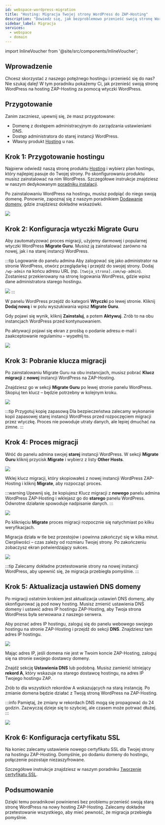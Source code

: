```yaml
---
id: webspace-wordpress-migration
title: "Hosting: Migracja Twojej strony WordPress do ZAP-Hosting"
description: "Dowiedz się, jak bezproblemowo przenieść swoją stronę WordPress na hosting ZAP-Hosting i wzmocnić swoją obecność w sieci → Sprawdź teraz"
sidebar_label: Migracja
services:
  - webspace
  - domain
---
```


import InlineVoucher from '@site/src/components/InlineVoucher';

## Wprowadzenie

Chcesz skorzystać z naszego potężnego hostingu i przenieść się do nas? Nie szukaj dalej! W tym poradniku pokażemy Ci, jak przenieść swoją stronę WordPress na hosting ZAP-Hosting za pomocą wtyczki WordPress.

<InlineVoucher />

## Przygotowanie

Zanim zaczniesz, upewnij się, że masz przygotowane:
- Domenę z dostępem administracyjnym do zarządzania ustawieniami DNS.
- Dostęp administratora do starej instancji WordPress.
- Własny produkt [Hosting](https://zap-hosting.com/en/shop/product/webspace/) u nas.

## Krok 1: Przygotowanie hostingu

Najpierw odwiedź naszą stronę produktu [Hosting](https://zap-hosting.com/en/shop/product/webspace/) i wybierz plan hostingu, który najlepiej pasuje do Twojej strony. Po skonfigurowaniu produktu musisz zainstalować na nim WordPress. Szczegółowe instrukcje znajdziesz w naszym dedykowanym [poradniku instalacji](webspace-wordpress.md).

Po zainstalowaniu WordPress na hostingu, musisz podpiąć do niego swoją domenę. Ponownie, zapoznaj się z naszym poradnikiem [Dodawanie domeny](webspace-adddomain.md), gdzie znajdziesz dokładne wskazówki.

![](https://screensaver01.zap-hosting.com/index.php/s/Qa3mmmQtTybNgGj/preview)


## Krok 2: Konfiguracja wtyczki Migrate Guru

Aby zautomatyzować proces migracji, użyjemy darmowej i popularnej wtyczki WordPress **Migrate Guru**. Musisz ją zainstalować zarówno na nowej, jak i na starej instancji WordPress.

:::tip Logowanie do panelu admina
Aby zalogować się jako administrator na stronie WordPress, otwórz przeglądarkę i przejdź do swojej strony. Dodaj `/wp-admin` na końcu adresu URL (np. `[twoja_strona].com/wp-admin`). Zostaniesz przekierowany na stronę logowania WordPress, gdzie wpisz dane administratora starego hostingu.

![](https://screensaver01.zap-hosting.com/index.php/s/zwzRyGJwEJMNPGQ/preview)
:::

W panelu WordPress przejdź do kategorii **Wtyczki** po lewej stronie. Kliknij **Dodaj nową** i w polu wyszukiwania wpisz **Migrate Guru**.

Gdy pojawi się wynik, kliknij **Zainstaluj**, a potem **Aktywuj**. Zrób to na obu instancjach WordPress przed kontynuowaniem.

Po aktywacji pojawi się ekran z prośbą o podanie adresu e-mail i zaakceptowanie regulaminu – wypełnij to.

![](https://screensaver01.zap-hosting.com/index.php/s/SXYGfpWJTwNyYjJ/preview)

## Krok 3: Pobranie klucza migracji

Po zainstalowaniu Migrate Guru na obu instancjach, musisz pobrać **Klucz migracji** z **nowej** instancji WordPress na ZAP-Hosting.

Znajdziesz go w sekcji **Migrate Guru** po lewej stronie panelu WordPress. Skopiuj ten klucz – będzie potrzebny w kolejnym kroku.

![](https://screensaver01.zap-hosting.com/index.php/s/g3X9fMrqoWyfwtN/preview)

:::tip Przygotuj kopię zapasową
Dla bezpieczeństwa zalecamy wykonanie kopii zapasowej starej instancji WordPress przed rozpoczęciem migracji przez wtyczkę. Proces nie powoduje utraty danych, ale lepiej dmuchać na zimne.
:::

## Krok 4: Proces migracji

Wróć do panelu admina swojej **starej** instancji WordPress. W sekcji **Migrate Guru** kliknij przycisk **Migrate** i wybierz z listy **Other Hosts**.

![](https://screensaver01.zap-hosting.com/index.php/s/x6ctdxnL2mdpTt5/preview)

Wklej klucz migracji, który skopiowałeś z nowej instancji WordPress ZAP-Hosting i kliknij **Migrate**, aby rozpocząć proces.

:::warning
Upewnij się, że kopiujesz Klucz migracji z **nowego** panelu admina WordPress ZAP-Hosting i wklejasz go do **starego** panelu WordPress. Odwrotne działanie spowoduje nadpisanie danych.
:::

![](https://screensaver01.zap-hosting.com/index.php/s/7nEr2L48PKCDXrj/preview)

Po kliknięciu **Migrate** proces migracji rozpocznie się natychmiast po kilku weryfikacjach.

Migracja działa w tle bez przestojów i powinna zakończyć się w kilka minut. Cierpliwości – czas zależy od rozmiaru Twojej strony. Po zakończeniu zobaczysz ekran potwierdzający sukces.

![](https://screensaver01.zap-hosting.com/index.php/s/YHSAwLkCjWBHsHT/preview)

:::tip
Zalecamy dokładne przetestowanie strony na nowej instancji WordPress, aby upewnić się, że migracja przebiegła pomyślnie.
:::

## Krok 5: Aktualizacja ustawień DNS domeny

Po migracji ostatnim krokiem jest aktualizacja ustawień DNS domeny, aby skonfigurować ją pod nowy hosting. Musisz zmienić ustawienia DNS domeny i ustawić adres IP hostingu ZAP-Hosting, aby Twoja strona WordPress była serwowana z naszego serwera.

Aby poznać adres IP hostingu, zaloguj się do panelu webowego swojego hostingu na stronie ZAP-Hosting i przejdź do sekcji **DNS**. Znajdziesz tam adres IP hostingu.

![](https://screensaver01.zap-hosting.com/index.php/s/pd8iQdXsd8Kaobd/preview)

Mając adres IP, jeśli domena nie jest w Twoim koncie ZAP-Hosting, zaloguj się na stronie swojego dostawcy domeny.

Znajdź sekcję **Ustawienia DNS** lub podobną. Musisz zamienić istniejący **rekord A**, który wskazuje na starego dostawcę hostingu, na adres IP Twojego hostingu ZAP. 

Zrób to dla wszystkich rekordów A wskazujących na starą instancję. Po zmianie domena będzie działać z Twoją stroną WordPress na ZAP-Hosting.

:::info
Pamiętaj, że zmiany w rekordach DNS mogą się propagować do 24 godzin. Zazwyczaj dzieje się to szybciej, ale czasem może potrwać dłużej.
:::

![](https://screensaver01.zap-hosting.com/index.php/s/P93CG3MLJc2DL3i/preview)

## Krok 6: Konfiguracja certyfikatu SSL

Na koniec zalecamy ustawienie nowego certyfikatu SSL dla Twojej strony na hostingu ZAP-Hosting. Domyślnie, po dodaniu domeny do hostingu, połączenie pozostaje niezaszyfrowane.

Szczegółowe instrukcje znajdziesz w naszym poradniku [Tworzenie certyfikatu SSL](webspace-plesk-ssl.md).

## Podsumowanie

Dzięki temu poradnikowi powinieneś bez problemu przenieść swoją starą stronę WordPress na nowy hosting ZAP-Hosting. Zalecamy dokładne przetestowanie wszystkiego, aby mieć pewność, że migracja przebiegła pomyślnie.

<InlineVoucher />